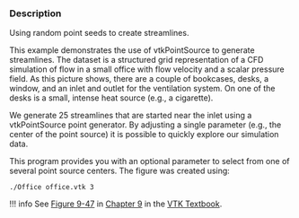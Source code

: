 
### Description

Using random point seeds to create streamlines.

This example demonstrates the use of vtkPointSource to generate streamlines.
The dataset is a structured grid representation of a CFD simulation of flow in a small office with flow velocity and a scalar pressure field.
As this picture shows, there are a couple of bookcases, desks, a window, and an inlet and outlet for the ventilation system.
On one of the desks is a small, intense heat source (e.g., a cigarette).

We generate 25 streamlines that are started near the inlet using a vtkPointSource point generator.
By adjusting a single parameter (e.g., the center of the point source) it is possible to quickly explore our simulation data.

This program provides you with an optional parameter to select from one of several point source centers. The figure was created using:

```
./Office office.vtk 3
```
!!! info
    See [Figure 9-47](/VTKBook/09Chapter9/#Figure%209-47) in [Chapter 9](/VTKBook/09Chapter9) in the [VTK Textbook](/VTKBook/01Chapter1/).
